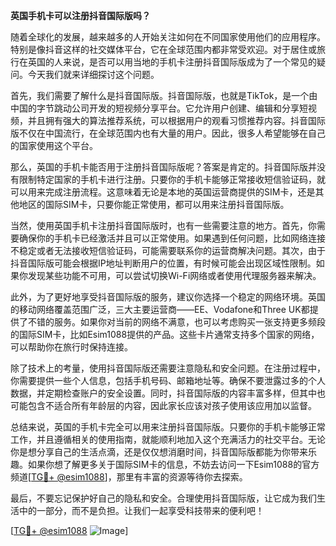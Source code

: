 **英国手机卡可以注册抖音国际版吗？**

随着全球化的发展，越来越多的人开始关注如何在不同国家使用他们的应用程序。特别是像抖音这样的社交媒体平台，它在全球范围内都非常受欢迎。对于居住或旅行在英国的人来说，是否可以用当地的手机卡注册抖音国际版成为了一个常见的疑问。今天我们就来详细探讨这个问题。

首先，我们需要了解什么是抖音国际版。抖音国际版，也就是TikTok，是一个由中国的字节跳动公司开发的短视频分享平台。它允许用户创建、编辑和分享短视频，并且拥有强大的算法推荐系统，可以根据用户的观看习惯推荐内容。抖音国际版不仅在中国流行，在全球范围内也有大量的用户。因此，很多人希望能够在自己的国家使用这个平台。

那么，英国的手机卡能否用于注册抖音国际版呢？答案是肯定的。抖音国际版并没有限制特定国家的手机卡进行注册。只要你的手机卡能够正常接收短信验证码，就可以用来完成注册流程。这意味着无论是本地的英国运营商提供的SIM卡，还是其他地区的国际SIM卡，只要你能正常使用，都可以用来注册抖音国际版。

当然，使用英国手机卡注册抖音国际版时，也有一些需要注意的地方。首先，你需要确保你的手机卡已经激活并且可以正常使用。如果遇到任何问题，比如网络连接不稳定或者无法接收短信验证码，可能需要联系你的运营商解决问题。其次，由于抖音国际版可能会根据IP地址判断用户的位置，有时候可能会出现区域性限制。如果你发现某些功能不可用，可以尝试切换Wi-Fi网络或者使用代理服务器来解决。

此外，为了更好地享受抖音国际版的服务，建议你选择一个稳定的网络环境。英国的移动网络覆盖范围广泛，三大主要运营商——EE、Vodafone和Three UK都提供了不错的服务。如果你对当前的网络不满意，也可以考虑购买一张支持更多频段的国际SIM卡，比如Esim1088提供的产品。这些卡片通常支持多个国家的网络，可以帮助你在旅行时保持连接。

除了技术上的考量，使用抖音国际版还需要注意隐私和安全问题。在注册过程中，你需要提供一些个人信息，包括手机号码、邮箱地址等。确保不要泄露过多的个人数据，并定期检查账户的安全设置。同时，抖音国际版的内容丰富多样，但其中也可能包含不适合所有年龄层的内容，因此家长应该对孩子使用该应用加以监督。

总结来说，英国的手机卡完全可以用来注册抖音国际版。只要你的手机卡能够正常工作，并且遵循相关的使用指南，就能顺利地加入这个充满活力的社交平台。无论你是想分享自己的生活点滴，还是仅仅想消磨时间，抖音国际版都能为你带来乐趣。如果你想了解更多关于国际SIM卡的信息，不妨去访问一下Esim1088的官方频道[[TG💪+ @esim1088](https://t.me/s/esim1088)]，那里有丰富的资源等待你去探索。

最后，不要忘记保护好自己的隐私和安全。合理使用抖音国际版，让它成为我们生活中的一部分，而不是负担。让我们一起享受科技带来的便利吧！

[[TG💪+ @esim1088](https://t.me/s/esim1088) ![Image](https://i.postimg.cc/4NQfJmqS/Snipaste-2025-05-13-00-14-12.png)]